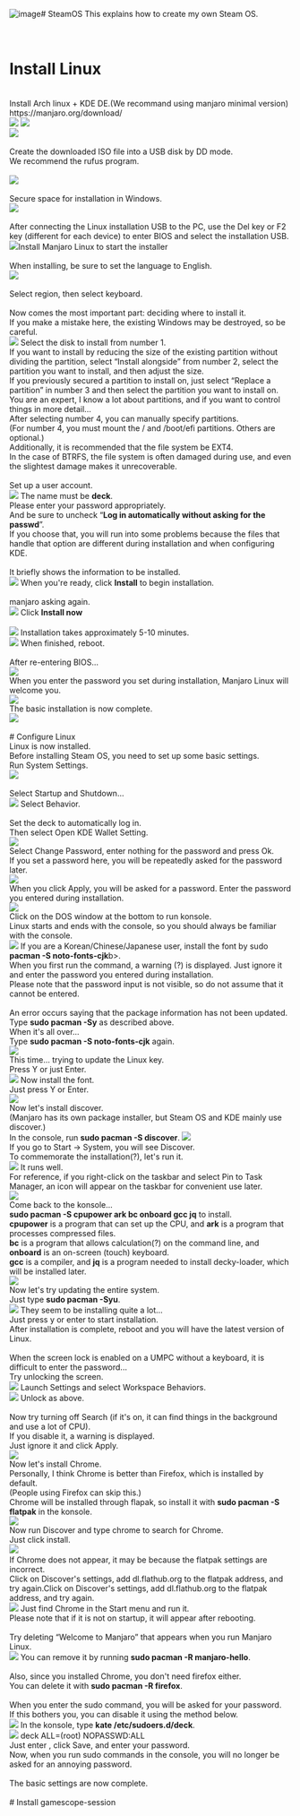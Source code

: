 ![image](https://github.com/TeslaKang/SteamOS/assets/82138730/8b244084-d851-4038-bfc5-c4a3115c8dfe)# SteamOS
This explains how to create my own Steam OS.<br>
<br>
<br>
# Install Linux
<br>
Install Arch linux + KDE DE.(We recommand using manjaro minimal version)<br>
https://manjaro.org/download/<br>
<img src="https://github.com/TeslaKang/SteamOS/assets/82138730/8c5d76ac-5934-4f6c-be45-860dfef43488">  
<img src="https://github.com/TeslaKang/SteamOS/assets/82138730/b88a1e41-42bb-4232-b3e8-e8f889bda780"><br>
<img src="https://github.com/TeslaKang/SteamOS/assets/82138730/21005d72-8328-46bd-b417-0da9c8052bb3"><br>
<br>
Create the downloaded ISO file into a USB disk by DD mode.<br>
We recommend the rufus program.<br>
<br>
<img src="https://github.com/TeslaKang/SteamOS/assets/82138730/d273a6c5-97f6-4cbb-826d-a3d397e5778c"><br>
<br>
Secure space for installation in Windows.<br>
<img src="https://github.com/TeslaKang/SteamOS/assets/82138730/823182bc-fc7f-4df3-890c-7daa0e65932c"><br>
<br>
After connecting the Linux installation USB to the PC, use the Del key or F2 key (different for each device) to enter BIOS and select the installation USB.<br>
<img src="https://github.com/TeslaKang/SteamOS/assets/82138730/c9fd89b3-2e51-49a9-91d0-371437daaac3)<br>
<br>
When you boot, you will see the Manjaro Linux installation screen as shown below.<br>
<img src="https://github.com/TeslaKang/SteamOS/assets/82138730/ccb98b8f-8ae3-49fe-9f65-62664418ee12)
Run <b>Install Manjaro Linux</b> to start the installer<br>
<br>
When installing, be sure to set the language to English.<br>
<img src="https://github.com/TeslaKang/SteamOS/assets/82138730/a4b7472c-fa48-484e-b202-bb53491e34c8"><br>
<br>
Select region, then select keyboard.<br>
<br>
Now comes the most important part: deciding where to install it.<br>
If you make a mistake here, the existing Windows may be destroyed, so be careful.<br>
<img src="https://github.com/TeslaKang/SteamOS/assets/82138730/4d850f43-fe3d-40e6-b448-db16d400837a">
Select the disk to install from number 1.<br>
If you want to install by reducing the size of the existing partition without dividing the partition, select “Install alongside” from number 2, select the partition you want to install, and then adjust the size.<br>
If you previously secured a partition to install on, just select “Replace a partition” in number 3 and then select the partition you want to install on.<br>
You are an expert, I know a lot about partitions, and if you want to control things in more detail...<br>
After selecting number 4, you can manually specify partitions.<br>
(For number 4, you must mount the / and /boot/efi partitions. Others are optional.)<br>
Additionally, it is recommended that the file system be EXT4.<br>
In the case of BTRFS, the file system is often damaged during use, and even the slightest damage makes it unrecoverable.<br>
<br>
Set up a user account.<br>
<img src="https://github.com/TeslaKang/SteamOS/assets/82138730/f19e7b88-f434-4592-9bd1-3c25bbd7c676">
The name must be <b>deck</b>.<br>
Please enter your password appropriately.<br>
And be sure to uncheck “<b>Log in automatically without asking for the passwd</b>”.<br>
If you choose that, you will run into some problems because the files that handle that option are different during installation and when configuring KDE.<br>
<br>
It briefly shows the information to be installed.<br>
<img src="https://github.com/TeslaKang/SteamOS/assets/82138730/26412fa5-a207-4e34-a92d-f42a049cc023">
When you're ready, click <b>Install</b> to begin installation.<br>
<br>
manjaro asking again.<br>
<img src="https://github.com/TeslaKang/SteamOS/assets/82138730/9acf4bf2-cf51-47f1-9e43-9f98f1379cbc">
Click <b>Install now</b><br>
<br>
<img src="https://github.com/TeslaKang/SteamOS/assets/82138730/e9b3e6f5-e19b-49a6-b750-265fd12ecb22">
Installation takes approximately 5-10 minutes.<br>
<img src="https://github.com/TeslaKang/SteamOS/assets/82138730/82dc483c-b191-4595-a19b-4d0097b36ba1">
When finished, reboot.<br>
<br>
After re-entering BIOS...<br>
<img src="https://github.com/TeslaKang/SteamOS/assets/82138730/19a7c4c3-40ce-48e0-b0bd-a05a8a2dfa59)
Select Manjaro Linux and boot.<br>
<img src="https://github.com/TeslaKang/SteamOS/assets/82138730/a76844da-2ac0-45d2-8ecc-f99486b1b12a">
<br>
When you enter the password you set during installation, Manjaro Linux will welcome you.<br>
<img src="https://github.com/TeslaKang/SteamOS/assets/82138730/ecd9a0ed-63fb-47eb-a2fa-366c9ef6b307">
<br>
The basic installation is now complete.<br>
<img src="https://github.com/TeslaKang/SteamOS/assets/82138730/6cbddaf0-9d5d-42f0-8495-668f0ef45f77">
<br>
<br>
# Configure Linux
<br>
Linux is now installed.<br>
Before installing Steam OS, you need to set up some basic settings.<br>
Run System Settings.<br>
<img src="https://github.com/TeslaKang/SteamOS/assets/82138730/538bdc03-fe25-43f9-b0d8-b120f70b6d78"><br>
<br>
Select Startup and Shutdown...<br>
<img src="https://github.com/TeslaKang/SteamOS/assets/82138730/9ca832bc-e375-4235-baf8-b4d3f0e6856a">
Select Behavior.<br>
<br>
Set the deck to automatically log in.<br>
Then select Open KDE Wallet Setting.<br>
<img src="https://github.com/TeslaKang/SteamOS/assets/82138730/b2b6ffed-6386-4956-938f-fbb2191a670c">
<br>
Select Change Password, enter nothing for the password and press Ok.<br>
If you set a password here, you will be repeatedly asked for the password later.<br>
<img src="https://github.com/TeslaKang/SteamOS/assets/82138730/24ba1c92-4c62-4e59-a1e6-249fcf8147c7">
<br>
When you click Apply, you will be asked for a password. Enter the password you entered during installation.<br>
<img src="https://github.com/TeslaKang/SteamOS/assets/82138730/7afb6795-e766-4b10-8c3e-c9c2fe9838ca">
<br>
Click on the DOS window at the bottom to run konsole.<br>
Linux starts and ends with the console, so you should always be familiar with the console.<br>
<img src="https://github.com/TeslaKang/SteamOS/assets/82138730/e1d39457-4d46-4336-8e7d-6fbc5874379a">
If you are a Korean/Chinese/Japanese user, install the font by sudo <b>pacman -S noto-fonts-cjk</b>b>.<br>
When you first run the command, a warning (?) is displayed. Just ignore it and enter the password you entered during installation.<br>
Please note that the password input is not visible, so do not assume that it cannot be entered.<br>
<br>
An error occurs saying that the package information has not been updated.<br>
Type <b>sudo pacman -Sy</b> as described above.<br>
When it's all over...<br>
Type <b>sudo pacman -S noto-fonts-cjk</b> again.<br>
<img src="https://github.com/TeslaKang/SteamOS/assets/82138730/d7d8606c-4cef-42fe-b61b-63ebe314a1e8">
<br>
This time... trying to update the Linux key.<br>
Press Y or just Enter.<br>
<img src="https://github.com/TeslaKang/SteamOS/assets/82138730/f55e565f-313c-4677-b7ef-112bf9207174">
Now install the font.<br>
Just press Y or Enter.<br>
<img src="https://github.com/TeslaKang/SteamOS/assets/82138730/58d66254-6bb0-430d-a6cf-148e7b755fde">
<br>
Now let's install discover.<br>
(Manjaro has its own package installer, but Steam OS and KDE mainly use discover.)<br>
In the console, run <b>sudo pacman -S discover</b>.
<img src="https://github.com/TeslaKang/SteamOS/assets/82138730/a05fd278-cabf-4403-be75-c143be82d7a3">
<br>
If you go to Start -> System, you will see Discover.<br>
To commemorate the installation(?), let's run it.<br>
<img src="https://github.com/TeslaKang/SteamOS/assets/82138730/de462abb-ef33-4286-9ed6-909159c4d87b">
It runs well.<br>
For reference, if you right-click on the taskbar and select Pin to Task Manager, an icon will appear on the taskbar for convenient use later.<br>
<img src="https://github.com/TeslaKang/SteamOS/assets/82138730/654c36a9-5afa-45ad-8015-d0742458b502">
<br>
Come back to the konsole...<br>
<b>sudo pacman -S cpupower ark bc onboard gcc jq</b> to install.<br>
<b>cpupower</b> is a program that can set up the CPU, and <b>ark</b> is a program that processes compressed files.<br>
<b>bc</b> is a program that allows calculation(?) on the command line, and <b>onboard</b> is an on-screen (touch) keyboard.<br>
<b>gcc</b> is a compiler, and <b>jq</b> is a program needed to install decky-loader, which will be installed later.<br>
<img src="https://github.com/TeslaKang/SteamOS/assets/82138730/23567940-4f03-40d8-8bed-070e75a48b86">
<br>
Now let's try updating the entire system.<br>
Just type <b>sudo pacman -Syu</b>.<br>
<img src="https://github.com/TeslaKang/SteamOS/assets/82138730/dc97f54f-9947-46b4-ae7c-30756d035636">
They seem to be installing quite a lot...<br>
Just press y or enter to start installation.<br>
After installation is complete, reboot and you will have the latest version of Linux.<br>
<br>
When the screen lock is enabled on a UMPC without a keyboard, it is difficult to enter the password...<br>
Try unlocking the screen.<br>
<img src="https://github.com/TeslaKang/SteamOS/assets/82138730/2c621791-1eb2-4066-885c-1a062e1a3e2d">
Launch Settings and select Workspace Behaviors.<br>
<img src="https://github.com/TeslaKang/SteamOS/assets/82138730/0cb7dd32-84cc-4823-b20b-631f40a49c8c">
Unlock as above.<br>
<br>
Now try turning off Search (if it's on, it can find things in the background and use a lot of CPU).<br>
If you disable it, a warning is displayed.<br>
Just ignore it and click Apply.<br>
<img src="https://github.com/TeslaKang/SteamOS/assets/82138730/08085e49-c45a-4923-9a46-7e175273d560">
<br>
Now let's install Chrome.<br>
Personally, I think Chrome is better than Firefox, which is installed by default.<br>
(People using Firefox can skip this.)<br>
Chrome will be installed through flapak, so install it with <b>sudo pacman -S flatpak</b> in the konsole.<br>
<img src="https://github.com/TeslaKang/SteamOS/assets/82138730/2f59b69c-3285-484a-a215-c501749a3f58">
<br>
Now run Discover and type chrome to search for Chrome.<br>
Just click install.<br>​
<img src="https://github.com/TeslaKang/SteamOS/assets/82138730/70351618-70ee-45a9-975d-bfc6dea945db">
<br>
If Chrome does not appear, it may be because the flatpak settings are incorrect.<br>
Click on Discover's settings, add dl.flathub.org to the flatpak address, and try again.Click on Discover's settings, add dl.flathub.org to the flatpak address, and try again.<br>
<img src="https://github.com/TeslaKang/SteamOS/assets/82138730/b2963a31-fc6c-4fe0-8e36-fbe0cc78a67d">
Just find Chrome in the Start menu and run it.<br>
Please note that if it is not on startup, it will appear after rebooting.<br>
<br>
Try deleting “Welcome to Manjaro” that appears when you run Manjaro Linux.<br>
<img src="https://github.com/TeslaKang/SteamOS/assets/82138730/c45a8a1b-6782-4145-9414-c85cc91b7060">
You can remove it by running <b>sudo pacman -R manjaro-hello</b>.<br>
<br>
Also, since you installed Chrome, you don't need firefox either.<br>
You can delete it with <b>sudo pacman -R firefox</b>.<br>
<br>
When you enter the sudo command, you will be asked for your password.<br>
If this bothers you, you can disable it using the method below.<br>
<img src="https://github.com/TeslaKang/SteamOS/assets/82138730/d537454b-15c5-46ab-86ce-fb187bb3d94b">
In the konsole, type <b>kate /etc/sudoers.d/deck</b>.<br>
<img src="https://github.com/TeslaKang/SteamOS/assets/82138730/01047480-3f68-4cba-b608-93ebf1506da1">
deck ALL=(root) NOPASSWD:ALL<br>
Just enter , click Save, and enter your password.<br>
Now, when you run sudo commands in the console, you will no longer be asked for an annoying password.<br>
<br>
The basic settings are now complete.<br>
<br>
# Install gamescope-session
<br>





